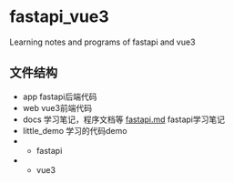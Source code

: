 # fastapi_vue3
Learning notes and programs of fastapi and vue3

## 文件结构

- app
fastapi后端代码
- web
vue3前端代码
- docs
学习笔记，程序文档等
[fastapi.md](./docs/fastapi.md) fastapi学习笔记
- little_demo
学习的代码demo
- - fastapi
- - vue3